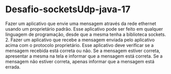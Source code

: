 # Desafio-socketsUdp-java-17

Fazer um aplicativo que envie uma mensagem através da rede ethernet usando um  proprietário padrão. Esse aplicativo pode ser feito em qualquer linguagem de  programação, desde que a mesma tenha a biblioteca sockets. 2. Fazer um aplicativo que recebe a mensagem enviada pelo aplicativo acima com o  protocolo proprietário. Esse aplicativo deve verificar se a mensagem recebida está correta  ou não. Se a mensagem estiver correta, apresentar a mesma na tela e informar que a  mensagem está correta. Se a mensagem não estiver correta, apenas informar que a  mensagem está errada.
